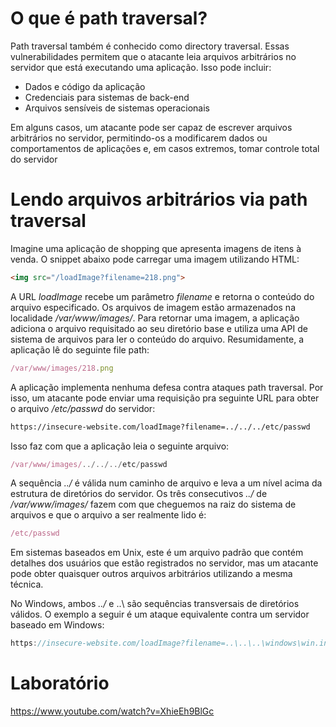 # O que é path traversal?
Path traversal também é conhecido como directory traversal. Essas vulnerabilidades permitem que o atacante leia arquivos arbitrários no servidor que está executando uma aplicação. Isso pode incluir:
- Dados e código da aplicação
- Credenciais para sistemas de back-end
- Arquivos sensíveis de sistemas operacionais

Em alguns casos, um atacante pode ser capaz de escrever arquivos arbitrários no servidor, permitindo-os a modificarem dados ou comportamentos de aplicações e, em casos extremos, tomar controle total do servidor

# Lendo arquivos arbitrários via path traversal
Imagine uma aplicação de shopping que apresenta imagens de itens à venda. O snippet abaixo pode carregar uma imagem utilizando HTML:
```html
<img src="/loadImage?filename=218.png">
```

A URL *loadImage* recebe um parâmetro *filename* e retorna o conteúdo do arquivo especificado. Os arquivos de imagem estão armazenados na localidade */var/www/images/*. Para retornar uma imagem, a aplicação adiciona o arquivo requisitado ao seu diretório base e utiliza uma API de sistema de arquivos para ler o conteúdo do arquivo. Resumidamente, a aplicação lê do seguinte file path:
```js
/var/www/images/218.png
```

A aplicação implementa nenhuma defesa contra ataques path traversal. Por isso, um atacante pode enviar uma requisição pra seguinte URL para obter o arquivo */etc/passwd* do servidor:
```html
https://insecure-website.com/loadImage?filename=../../../etc/passwd
```

Isso faz com que a aplicação leia o seguinte arquivo:
```js
/var/www/images/../../../etc/passwd
```

A sequência *../* é válida num caminho de arquivo e leva a um nível acima da estrutura de diretórios do servidor. Os três consecutivos *../* de */var/www/images/* fazem com que cheguemos na raiz do sistema de arquivos e que o arquivo a ser realmente lido é:
```js
/etc/passwd
```

Em sistemas baseados em Unix, este é um arquivo padrão que contém detalhes dos usuários que estão registrados no servidor, mas um atacante pode obter quaisquer outros arquivos arbitrários utilizando a mesma técnica.

No Windows, ambos *../* e ..\ são sequências transversais de diretórios válidos. O exemplo a seguir é um ataque equivalente contra um servidor baseado em Windows:
```js
https://insecure-website.com/loadImage?filename=..\..\..\windows\win.ini
```

# Laboratório
https://www.youtube.com/watch?v=XhieEh9BlGc